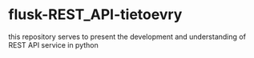 # flusk-REST_API-tietoevry
this repository serves to present the development and understanding of REST API service in python
